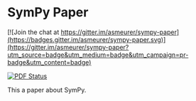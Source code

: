 # SymPy Paper

[![Join the chat at https://gitter.im/asmeurer/sympy-paper](https://badges.gitter.im/asmeurer/sympy-paper.svg)](https://gitter.im/asmeurer/sympy-paper?utm_source=badge&utm_medium=badge&utm_campaign=pr-badge&utm_content=badge)

[![PDF Status](https://www.sharelatex.com/github/repos/asmeurer/sympy-paper/builds/latest/badge.svg)](https://www.sharelatex.com/github/repos/asmeurer/sympy-paper/builds/latest/output.pdf)


This a paper about SymPy.
